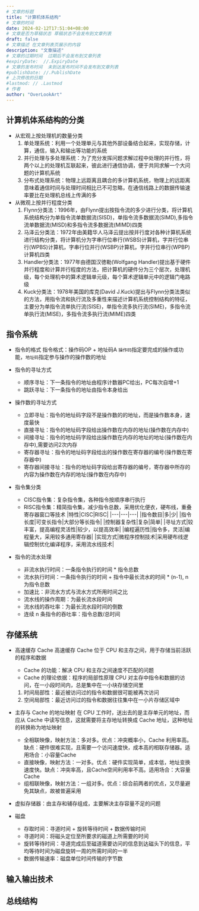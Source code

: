 ```yaml
---
# 文章的标题
title: "计算机体系结构"
# 文章的时间
date: 2024-02-12T17:51:04+08:00
# 文章是否为草稿状态 草稿状态不会发布到文章列表
draft: false
# 文章描述 在文章列表页展示的内容
description: "文章描述"
# 文章的过期时间  过期后不会发布到文章列表
#expiryDate:  //.ExpiryDate
# 文章的发布时间  未到达发布时间不会发布到文章列表
#publishDate: //.PublishDate
# 上次修改的日期
#lastmod: // .Lastmod
# 作者
author: "OverLookArt"
---
```


## 计算机体系结构的分类

* 从宏观上按处理机的数量分类  
  1. 单处理系统：利用一个处理单元与其他外部设备结合起来，实现存储，计算，通信，输入和输出等功能的系统  
  2. 并行处理与多处理系统：为了充分发挥问题求解过程中处理的并行性，将两个以上的处理机互联起来，彼此进行通信协调，便于共同求解一个大问题的计算机系统  
  3. 分布式处理系统：物理上远距离且耦合的多计算机系统，物理上的远距离意味着通信时间与处理时间相比已不可忽略，在通信线路上的数据传输速率要比在处理机总线上传满的多
* 从微观上按并行程度分类
  1. Flynn分类法：1996年，由Flynn提出按指令流的多少进行分类，将计算机系统结构分为单指令流单数据流(SISD)，单指令流多数据流(SIMD),多指令流单数据流(MISD)和多指令流多数据流(MIMD)四类
  2. 马泽云分类法：1972年由美籍华人马泽云提出按并行度对各种计算机系统进行结构分类，将计算机分为字串行位串行(WSBS)计算机，字并行位串行(WPBS)计算机，字串行位并行(WSBP)计算机，字并行位串行(WPBP)计算机四类
  3. Handler分类法：1977年由德国汉徳勒(Wolfgang Handler)提出基于硬件并行程度和计算并行程度的方法，把计算机的硬件分为三个层次，处理机级，每个处理机中的算术逻辑单元级，每个算术逻辑单元中的逻辑门电路级
  4. Kuck分类法：1978年美国的库克(David J.Kuck)提出与Flynn分类法类似的方法，用指令流和执行流及多重性来描述计算机系统控制结构的特征，主要分为单指令流单执行流(SISE)，单指令流多执行流(SIME)，多指令流单执行流(MISE)，多指令流多执行流(MIME)四类

## 指令系统  

* 指令的格式
  指令格式：操作码OP + 地址码A
  `操作码`指定要完成的操作或功能，`地址码`指定参与操作的操作数的地址
* 指令的寻址方式
  * 顺序寻址：下一条指令的地址由程序计数器PC给出，PC每次自增+1
  * 跳跃寻址：下一条指令的地址由指令本身给出
* 操作数的寻址方式
  * 立即寻址：指令的地址码字段不是操作数的的地址，而是操作数本身，速度最快
  * 直接寻址：指令的地址码字段给出操作数在内存的地址(操作数在内存中)
  * 间接寻址：指令的地址码字段给出操作数在内存的地址的地址(操作数在内存中),需要访问2次内存
  * 寄存器寻址：指令的地址码字段给出的操作数在寄存器的编号(操作数在寄存器中)
  * 寄存器间接寻址：指令的地址码字段给出寄存器的编号，寄存器中所存的内容为操作数在内存的地址(操作数在内存中)
* 指令集分类
  * CISC指令集：复杂指令集，各种指令按顺序串行执行
  * RISC指令集：精简指令集，减少指令总数，采用优化便衣，硬布线，重叠寄存器窗口等技术
  |特性|CISC|RISC|
  |---|---|---|
  |指令数目|多|少|
  |指令长度|可变长指令|大部分等长指令|
  |控制器复杂性|复杂|简单|
  |寻址方式|较丰富，提高编程灵活性|较少，以提高效率|
  |编程遍历性|指令多，灵活|编程量大，采用较多通用寄存器|
  |实现方式|微程序控制技术|采用硬布线逻辑控制优化编译程序，采用流水线技术|

* 指令的流水处理
  * 非流水执行时间：一条指令执行的时间 * 指令总数
  * 流水执行时间：一条指令执行的时间 + 指令中最长流水的时间 * (n-1), n为指令总数
  * 加速比：非流水方式与流水方式所用时间之比
  * 流水线的操作周期：为最长流水段时间
  * 流水线的吞吐率：为最长流水段时间的倒数
  * 连续 n 条指令的吞吐率：指令总数/总时间

## 存储系统  

* 高速缓存 Cache
  高速缓存 Cache 位于 CPU 和主存之间，用于存储当前活跃的程序和数据
  * Cache 的功能：解决 CPU 和主存之间速度不匹配的问题
  * Cache 的理论依据：程序的局部性原理
  CPU 对主存中指令和数据的访问，在一小段时间内，总是集中在一小块存储空间里
  1. 时间局部性：最近被访问过的指令和数据很可能被再次访问
  2. 空间局部性：最近访问过的指令和数据往往集中在一小片存储区域中

* 主存与 Cache 的地址映射
  在 CPU 工作时，送出去的是主存单元的地址，而应从 Cache 中读写信息，这就需要将主存地址转换成 Cache 地址，这种地址的转换称为地址映射
  * 全相联映像，映射方法：多对多。优点：冲突概率小，Cache 利用率高。缺点：硬件很难实现，且需要一个访问速度快，成本高的相联存储器。适用场合：小容量Cache
  * 直接映像，映射方法：一对多。优点：硬件实现简单，成本低，地址变换速度快。缺点：冲突率高，且Cache空间利用率不高。适用场合：大容量Cache
  * 组相联映像，映射方法：一组对多。优点：综合前两者的优点，又尽量避免其缺点，故被普遍采用
* 虚拟存储器：由主存和辅存组成，主要解决主存容量不足的问题
* 磁盘
  * 存取时间：寻道时间 + 旋转等待时间 + 数据传输时间
  * 寻道时间：将磁头定位至所要求的磁道上所需要的时间
  * 旋转等待时间：寻道完成后至磁道需要访问的信息到达磁头下的信息，平均等待时间为磁盘旋转一周的所需时间的一半
  * 数据传输速率：磁盘单位时间传输的字节数
  

## 输入输出技术  

## 总线结构  